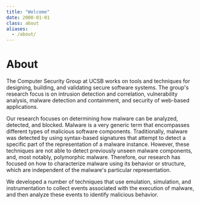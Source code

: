 ```yaml
---
title: "Welcome"
date: 2000-01-01
class: about
aliases:
  - /about/
---
```


# About

The Computer Security Group at UCSB works on tools and techniques for designing, building, and validating secure software systems. The group's research focus is on intrusion detection and correlation, vulnerability analysis, malware detection and containment, and security of web-based applications.

Our research focuses on determining how malware can be analyzed, detected, and blocked. Malware is a very generic term that encompasses different types of malicious software components. Traditionally, malware was detected by using syntax-based signatures that attempt to detect a specific part of the representation of a malware instance. However, these techniques are not able to detect previously unseen malware components, and, most notably, polymorphic malware. Therefore, our research has focused on how to characterize malware using its behavior or structure, which are independent of the malware's particular representation.

We developed a number of techniques that use emulation, simulation, and instrumentation to collect events associated with the execution of malware, and then analyze these events to identify malicious behavior.
